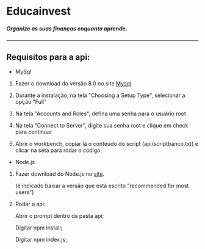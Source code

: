 # __Educainvest__
##### Organize as suas finanças enquanto aprende.
---




## Requisitos para a api:

* MySql

1. Fazer o download da versão 8.0 no site [Mysql](https://dev.mysql.com/downloads/windows/installer/8.0.html).

2. Durante a instalação, na tela "Choosing a Setup Type", selecionar a opção "Full"

3. Na tela "Accounts and Roles", defina uma senha para o usuário root

4. Na tela "Connect to Server", digite sua senha root e clique em check para continuar

5. Abrir o workbench, copiar lá o conteúdo do script (api/scriptbanco.txt) e clicar na seta para rodar o código.


* Node.js
1. Fazer download do Node.js no [site](https://nodejs.org/en). 

   (é indicado baixar a versão que está escrito "recommended for most users")

2. Rodar a api:

   Abrir o prompt dentro da pasta api;

   Digitar npm install;

   Digitar npm index.js;